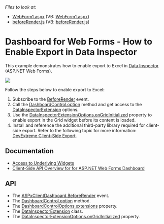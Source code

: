 *Files to look at*:
* [WebForm1.aspx](./CS/WebForm1.aspx) (VB: [WebForm1.aspx](./VB/WebForm1.aspx))
* [beforeRender.js](./CS/Scripts/beforeRender.js) (VB: [beforeRender.js](./VB/Scripts/beforeRender.js))

# Dashboard for Web Forms - How to Enable Export in Data Inspector

This example demonstrates how to enable export to Excel in [Data Inspector](https://docs.devexpress.com/Dashboard/401194/common-features/underlying-and-displayed-data/data-inspector) (ASP.NET Web Forms). 

![](images/data_inspector_export.png)

Follow the steps below to enable export to Excel:

1. Subscribe to the [BeforeRender](https://docs.devexpress.com/Dashboard/js-ASPxClientDashboard#js_aspxclientdashboard_beforerender) event. 
2. Call the [DashboardControl.option](https://docs.devexpress.com/Dashboard/js-DevExpress.Dashboard.DashboardControl?p=netframework#js_devexpress_dashboard_dashboardcontrol_option_args_) method and get access to the [DataInspectorExtension](https://docs.devexpress.com/Dashboard/js-DevExpress.Dashboard.DataInspectorExtension) options.
3. Use the [DataInspectorExtensionOptions.onGridInitialized](https://docs.devexpress.com/Dashboard/js-DevExpress.Dashboard.DataInspectorExtensionOptions#js_devexpress_dashboard_datainspectorextensionoptions_ongridinitialized) property to enable export in the Grid widget before its content is loaded.
4. Install and reference the additional third-party library required for client-side export. Refer to the following topic for more information: [DevExtreme Client-Side Export](https://js.devexpress.com/Documentation/ApiReference/UI_Components/dxDataGrid/Configuration/export/).

## Documentation

* [Access to Underlying Widgets](https://docs.devexpress.com/Dashboard/117573/web-dashboard/aspnet-web-forms-dashboard-control/access-to-underlying-widgets?p=netframework)
* [Client-Side API Overview for for ASP.NET Web Forms Dashboard](https://docs.devexpress.com/Dashboard/116302/web-dashboard/aspnet-web-forms-dashboard-control/client-side-api-overview)

## API

* The [ASPxClientDashboard.BeforeRender](https://docs.devexpress.com/Dashboard/js-ASPxClientDashboard#js_aspxclientdashboard_beforerender) event.
* The [DashboardControl.option](https://docs.devexpress.com/Dashboard/js-DevExpress.Dashboard.DashboardControl?p=netframework#js_devexpress_dashboard_dashboardcontrol_option_args_) method.
* The [DashboardControlOptions.extensions](https://docs.devexpress.com/Dashboard/js-DevExpress.Dashboard.DataInspectorExtensionOptions) property.
* The [DataInspectorExtension](https://docs.devexpress.com/Dashboard/js-DevExpress.Dashboard.DataInspectorExtension) class.
* The [DataInspectorExtensionOptions.onGridInitialized](https://docs.devexpress.com/Dashboard/js-DevExpress.Dashboard.DataInspectorExtensionOptions#js_devexpress_dashboard_datainspectorextensionoptions_ongridinitialized) property.

